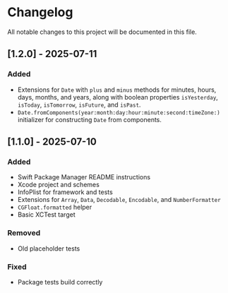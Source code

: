 # Changelog

All notable changes to this project will be documented in this file.

## [1.2.0] - 2025-07-11
### Added
- Extensions for `Date` with `plus` and `minus` methods for minutes, hours, days, months, and years, along with boolean properties `isYesterday`, `isToday`, `isTomorrow`, `isFuture`, and `isPast`.
- `Date.fromComponents(year:month:day:hour:minute:second:timeZone:)` initializer for constructing `Date` from components.

## [1.1.0] - 2025-07-10
### Added
- Swift Package Manager README instructions
- Xcode project and schemes
- InfoPlist for framework and tests
- Extensions for `Array`, `Data`, `Decodable`, `Encodable`, and `NumberFormatter`
- `CGFloat.formatted` helper
- Basic XCTest target

### Removed
- Old placeholder tests

### Fixed
- Package tests build correctly
